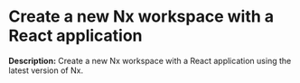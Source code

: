 # Create a new Nx workspace with a React application

**Description:** Create a new Nx workspace with a React application using the latest version of Nx.

